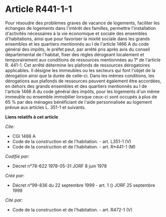 # Article R441-1-1

Pour résoudre des problèmes graves de vacance de logements, faciliter les échanges de logements dans l'intérêt des familles,
permettre l'installation d'activités nécessaires à la vie économique et sociale des ensembles d'habitations, ainsi que pour
favoriser la mixité sociale dans les grands ensembles et les quartiers mentionnés au I de l'article 1466 A du code général
des impôts, le préfet peut, par arrêté pris après avis du conseil départemental de l'habitat, fixer des règles dérogeant
localement et temporairement aux conditions de ressources mentionnées au 1° de l'article R. 441-1. Cet arrêté détermine les
plafonds de ressources dérogatoires applicables. Il désigne les immeubles ou les secteurs qui font l'objet de la dérogation
ainsi que la durée de celle-ci. Dans les mêmes conditions, les dérogations aux plafonds de ressources peuvent également être
accordées, en dehors des grands ensembles et des quartiers mentionnés au I de l'article 1466 A du code général des impôts,
pour les logements d'un même immeuble ou ensemble immobilier lorsque ceux-ci sont occupés à plus de 65 % par des ménages
bénéficiant de l'aide personnalisée au logement prévue aux articles L. 351-1 et suivants.

**Liens relatifs à cet article**

_Cite_:

  - CGI 1466 A
  - Code de la construction et de l'habitation. - art. L351-1 (V)
  - Code de la construction et de l'habitation. - art. R*441-1 (M)

_Codifié par_:

  - Décret n°78-622 1978-05-31 JORF 8 juin 1978

_Créé par_:

  - Décret n°99-836 du 22 septembre 1999 - art. 1 () JORF 25 septembre 1999

_Cité par_:

  - Code de la construction et de l'habitation. - art. R472-1 (V)
